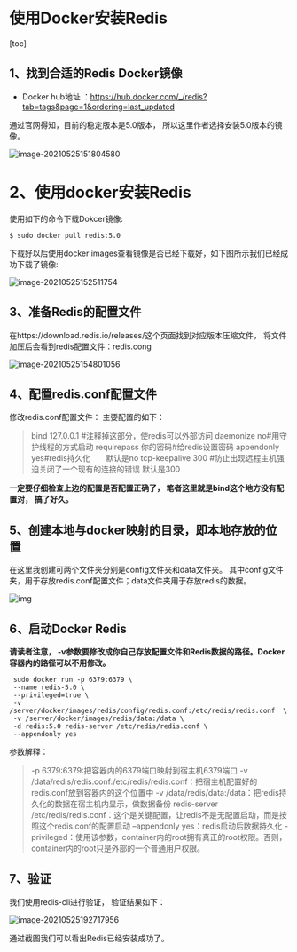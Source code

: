 # 使用Docker安装Redis

[toc]



## 1、找到合适的Redis Docker镜像

- Docker hub地址 ：https://hub.docker.com/_/redis?tab=tags&page=1&ordering=last_updated

通过官网得知，目前的稳定版本是5.0版本， 所以这里作者选择安装5.0版本的镜像。

![image-20210525151804580](https://gitee.com/mask616/images-bed/raw/master/typora-images/image-20210525151804580.png)

# 2、使用docker安装Redis

使用如下的命令下载Dokcer镜像:

```shell
$ sudo docker pull redis:5.0
```

下载好以后使用docker images查看镜像是否已经下载好，如下图所示我们已经成功下载了镜像:

![image-20210525152511754](https://gitee.com/mask616/images-bed/raw/master/typora-images/image-20210525152511754.png)

## 3、准备Redis的配置文件

在https://download.redis.io/releases/这个页面找到对应版本压缩文件， 将文件加压后会看到redis配置文件：redis.cong

![image-20210525154801056](https://gitee.com/mask616/images-bed/raw/master/typora-images/image-20210525154801056.png)

## 4、配置redis.conf配置文件

修改redis.conf配置文件：
主要配置的如下：

> bind 127.0.0.1 #注释掉这部分，使redis可以外部访问
> daemonize no#用守护线程的方式启动
> requirepass 你的密码#给redis设置密码
> appendonly yes#redis持久化　　默认是no
> tcp-keepalive 300 #防止出现远程主机强迫关闭了一个现有的连接的错误 默认是300

**一定要仔细检查上边的配置是否配置正确了， 笔者这里就是bind这个地方没有配置对， 搞了好久。**

## 5、创建本地与docker映射的目录，即本地存放的位置

在这里我创建可两个文件夹分别是config文件夹和data文件夹。 其中config文件夹，用于存放redis.conf配置文件；data文件夹用于存放redis的数据。

![img](https://gitee.com/mask616/images-bed/raw/master/typora-images/image-20210525193522820.png)

## 6、启动Docker Redis

**请读者注意， -v参数要修改成你自己存放配置文件和Redis数据的路径。Docker容器内的路径可以不用修改。**

```shell
 sudo docker run -p 6379:6379 \
 --name redis-5.0 \
 --privileged=true \
 -v /server/docker/images/redis/config/redis.conf:/etc/redis/redis.conf  \
 -v /server/docker/images/redis/data:/data \
 -d redis:5.0 redis-server /etc/redis/redis.conf \
 --appendonly yes 
```

参数解释：

> -p 6379:6379:把容器内的6379端口映射到宿主机6379端口
> -v /data/redis/redis.conf:/etc/redis/redis.conf：把宿主机配置好的redis.conf放到容器内的这个位置中
> -v /data/redis/data:/data：把redis持久化的数据在宿主机内显示，做数据备份
> redis-server /etc/redis/redis.conf：这个是关键配置，让redis不是无配置启动，而是按照这个redis.conf的配置启动
> –appendonly yes：redis启动后数据持久化
> -privileged：使用该参数，container内的root拥有真正的root权限。否则，container内的root只是外部的一个普通用户权限。

## 7、验证

我们使用redis-cli进行验证， 验证结果如下：

![image-20210525192717956](https://gitee.com/mask616/images-bed/raw/master/typora-images/image-20210525192717956.png)

通过截图我们可以看出Redis已经安装成功了。